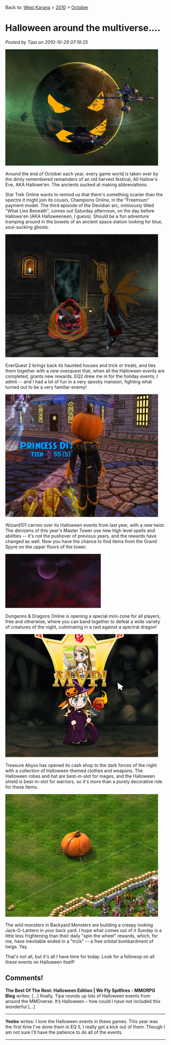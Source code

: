 Back to: [West Karana](/posts/westkarana.md) > [2010](/posts/2010/westkarana.md) > [October](./westkarana.md)
# Halloween around the multiverse....

*Posted by Tipa on 2010-10-29 07:19:25*

[![](../../../uploads/2010/10/STOPumpkin.jpg "Star Trek Online")](../../../uploads/2010/10/STOPumpkin.jpg)

Around the end of October each year, every game world is taken over by the dimly remembered remainders of an old harvest festival, All Hallow's Eve, AKA Hallowe'en. The ancients sucked at making abbreviations.

Star Trek Online wants to remind us that there's something scarier than the spectre it might join its cousin, Champions Online, in the "Freemium" payment model. The third episode of the Devidian arc, ominously titled "What Lies Beneath", comes out Saturday afternoon, on the day before Hallowe'en (AKA Halloweeneen, I guess). Should be a fun adventure tramping around in the bowels of an ancient space station looking for blue, soul-sucking ghosts.

[![](../../../uploads/2010/10/EverQuest2-2010-10-16-09-34-28-87.jpg "Haunted House")](../../../uploads/2010/10/EverQuest2-2010-10-16-09-34-28-87.jpg)

EverQuest 2 brings back its haunted houses and trick or treats, and ties them together with a new overquest that, when all the Halloween events are completed, grants new rewards. EQ2 drew me in for the holiday events, I admit -- and I had a lot of fun in a very spooky mansion, fighting what turned out to be a very familiar enemy!

[![](../../../uploads/2010/10/WizardGraphicalClient-2010-10-29-07-58-45-38.jpg "Wizard101")](../../../uploads/2010/10/WizardGraphicalClient-2010-10-29-07-58-45-38.jpg)

Wizard101 carries over its Halloween events from last year, with a new twist. The denizens of this year's Master Tower use new high level spells and abilities -- it's not the pushover of previous years, and the rewards have changed as well. Now you have the chance to find items from the Grand Spyre on the upper floors of the tower. 

[![](../../../uploads/2010/10/RedNightMabar.jpg "RedNightMabar")](../../../uploads/2010/10/RedNightMabar.jpg)

Dungeons & Dragons Online is opening a special mini-zone for all players, free and otherwise, where you can band together to defeat a wide variety of creatures of the night, culminating in a raid against a spectral dragon!

[![](../../../uploads/2010/10/chrome-2010-10-20-07-46-08-77.jpg "Treasure Abyss")](../../../uploads/2010/10/chrome-2010-10-20-07-46-08-77.jpg)

Treasure Abyss has opened its cash shop to the dark forces of the night with a collection of Halloween-themed clothes and weapons. The Halloween robes and hat are best-in-slot for mages, and the Halloween shield is best-in-slot for warriors, so it's more than a purely decorative role for these items.

[![](../../../uploads/2010/10/chrome-2010-10-20-07-28-43-98.jpg "Backyard Monsters")](../../../uploads/2010/10/chrome-2010-10-20-07-28-43-98.jpg)

The wild monsters in Backyard Monsters are building a creepy looking Jack-O-Lantern in your back yard. I hope what comes out of it Sunday is a little less frightening than their daily "spin the wheel" rewards, which, for me, have inevitable ended in a "trick" -- a free orbital bombardment of twigs. Yay.

That's not all, but it's all I have time for today. Look for a followup on all these events on Halloween itself!

## Comments!

**The Best Of The Rest: Halloween Edition | We Fly Spitfires - MMORPG Blog** writes: [...] finally, Tipa rounds up lots of Halloween events from around the MMOverse. It’s Halloween – how could I have not included this wonderful [...]

---

**Yeebo** writes: I love the Halloween events in these games. This year was the first time I've done them in EQ II, I really got a kick out of them. Though I am not sure I'll have the patience to do all of the events.

---

